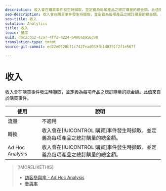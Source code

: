 ```yaml
---
description: 收入會在購買事件發生時擷取，並定義為每項產品之總訂購量的總金額。此值來自於購買事件。
seo-description: 收入會在購買事件發生時擷取，並定義為每項產品之總訂購量的總金額。此值來自於購買事件。
seo-title: 收入
solution: Analytics
title: 收入
topic: 量度
uuid: d0c2c012-42a7-4ff2-8224-6486ab956d98
translation-type: tm+mt
source-git-commit: ed22e0520bf1c7427ead039fb1d0391f2f1e567f

---
```



# 收入

收入會在購買事件發生時擷取，並定義為每項產品之總訂購量的總金額。此值來自於購買事件。

| 使用 | 說明 |
|---|---|
| 流量 | 不適用 |
| 轉換 | 收入會在[!UICONTROL 購買]事件發生時擷取，並定義為每項產品之總訂購量的總金額。 |
| Ad Hoc Analysis | 收入會在[!UICONTROL 購買]事件發生時擷取，並定義為每項產品之總訂購量的總金額。 |

>[!MORELIKETHIS]
>
>* [訪客參與率 - Ad Hoc Analysis](/help/components/c-variables/c-metrics/metrics-visitor-participation.md)
>* [參與率](/help/components/c-variables/c-metrics/metrics-participation.md)

